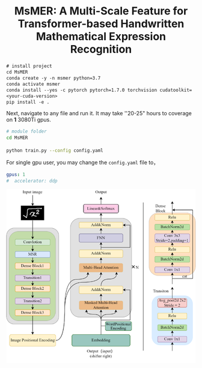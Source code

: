 <div align="center">    
 
# MsMER: A Multi-Scale Feature for Transformer-based Handwritten Mathematical Expression Recognition    


</div>
 
```
# install project   
cd MsMER
conda create -y -n msmer python=3.7
conda activate msmer
conda install --yes -c pytorch pytorch=1.7.0 torchvision cudatoolkit=<your-cuda-version>
pip install -e .   
 ```   
 Next, navigate to any file and run it. It may take ''20-25" hours to coverage on **1** 3080Ti gpus.
 ```bash
# module folder
cd MsMER

python train.py --config config.yaml  
```

For single gpu user, you may change the `config.yaml` file to，
```yaml
gpus: 1
#  accelerator: ddp
```

![image](https://github.com/freedompuls/MsMER/blob/main/image.png)


